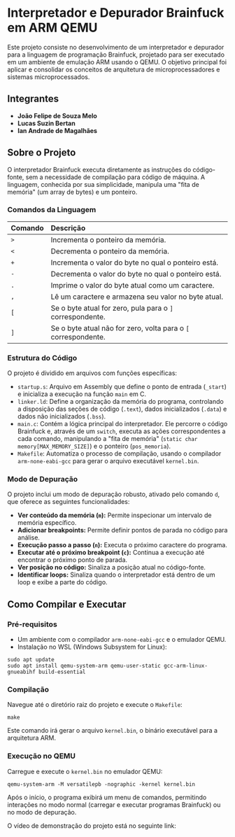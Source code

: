 # Interpretador e Depurador Brainfuck em ARM QEMU

Este projeto consiste no desenvolvimento de um interpretador e depurador para a linguagem de programação Brainfuck, projetado para ser executado em um ambiente de emulação ARM usando o QEMU. O objetivo principal foi aplicar e consolidar os conceitos de arquitetura de microprocessadores e sistemas microprocessados.

## Integrantes

- **João Felipe de Souza Melo**
- **Lucas Suzin Bertan**
- **Ian Andrade de Magalhães**

## Sobre o Projeto

O interpretador Brainfuck executa diretamente as instruções do código-fonte, sem a necessidade de compilação para código de máquina. A linguagem, conhecida por sua simplicidade, manipula uma "fita de memória" (um array de bytes) e um ponteiro.

### Comandos da Linguagem

| Comando | Descrição |
| :--- | :--- |
| `>` | Incrementa o ponteiro da memória. |
| `<` | Decrementa o ponteiro da memória. |
| `+` | Incrementa o valor do byte no qual o ponteiro está. |
| `-` | Decrementa o valor do byte no qual o ponteiro está. |
| `.` | Imprime o valor do byte atual como um caractere. |
| `,` | Lê um caractere e armazena seu valor no byte atual. |
| `[` | Se o byte atual for zero, pula para o `]` correspondente. |
| `]` | Se o byte atual não for zero, volta para o `[` correspondente. |

### Estrutura do Código

O projeto é dividido em arquivos com funções específicas:
- `startup.s`: Arquivo em Assembly que define o ponto de entrada (`_start`) e inicializa a execução na função `main` em C.
- `linker.ld`: Define a organização da memória do programa, controlando a disposição das seções de código (`.text`), dados inicializados (`.data`) e dados não inicializados (`.bss`).
- `main.c`: Contém a lógica principal do interpretador. Ele percorre o código Brainfuck e, através de um `switch`, executa as ações correspondentes a cada comando, manipulando a "fita de memória" (`static char memory[MAX_MEMORY_SIZE]`) e o ponteiro (`pos_memoria`).
- `Makefile`: Automatiza o processo de compilação, usando o compilador `arm-none-eabi-gcc` para gerar o arquivo executável `kernel.bin`.

### Modo de Depuração

O projeto inclui um modo de depuração robusto, ativado pelo comando `d`, que oferece as seguintes funcionalidades:
- **Ver conteúdo da memória (`m`):** Permite inspecionar um intervalo de memória específico.
- **Adicionar breakpoints:** Permite definir pontos de parada no código para análise.
- **Execução passo a passo (`n`):** Executa o próximo caractere do programa.
- **Executar até o próximo breakpoint (`c`):** Continua a execução até encontrar o próximo ponto de parada.
- **Ver posição no código:** Sinaliza a posição atual no código-fonte.
- **Identificar loops:** Sinaliza quando o interpretador está dentro de um loop e exibe a parte do código.

## Como Compilar e Executar

### Pré-requisitos
- Um ambiente com o compilador `arm-none-eabi-gcc` e o emulador QEMU.
- Instalação no WSL (Windows Subsystem for Linux):

```
sudo apt update
sudo apt install qemu-system-arm qemu-user-static gcc-arm-linux-gnueabihf build-essential
```

### Compilação
Navegue até o diretório raiz do projeto e execute o `Makefile`:

```
make
```

Este comando irá gerar o arquivo `kernel.bin`, o binário executável para a arquitetura ARM.

### Execução no QEMU
Carregue e execute o `kernel.bin` no emulador QEMU:

```
qemu-system-arm -M versatilepb -nographic -kernel kernel.bin
```

Após o início, o programa exibirá um menu de comandos, permitindo interações no modo normal (carregar e executar programas Brainfuck) ou no modo de depuração.


O vídeo de demonstração do projeto está no seguinte link: 

